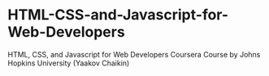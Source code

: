 # HTML-CSS-and-Javascript-for-Web-Developers
HTML, CSS, and Javascript for Web Developers Coursera Course by Johns Hopkins University (Yaakov Chaikin)
